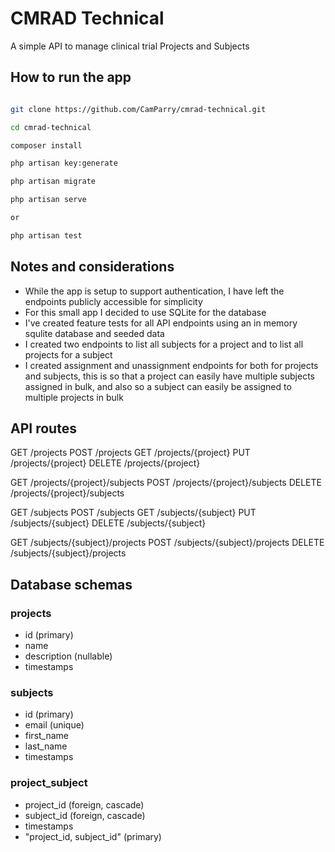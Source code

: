 # CMRAD Technical

A simple API to manage clinical trial Projects and Subjects

## How to run the app

```bash

git clone https://github.com/CamParry/cmrad-technical.git

cd cmrad-technical

composer install

php artisan key:generate

php artisan migrate

php artisan serve

or

php artisan test

```

## Notes and considerations

-   While the app is setup to support authentication, I have left the endpoints publicly accessible for simplicity
-   For this small app I decided to use SQLite for the database
-   I've created feature tests for all API endpoints using an in memory squlite database and seeded data
-   I created two endpoints to list all subjects for a project and to list all projects for a subject
-   I created assignment and unassignment endpoints for both for projects and subjects, this is so that a project can easily have multiple subjects assigned in bulk, and also so a subject can easily be assigned to multiple projects in bulk

## API routes

GET /projects
POST /projects
GET /projects/{project}
PUT /projects/{project}
DELETE /projects/{project}

GET /projects/{project}/subjects
POST /projects/{project}/subjects
DELETE /projects/{project}/subjects

GET /subjects
POST /subjects
GET /subjects/{subject}
PUT /subjects/{subject}
DELETE /subjects/{subject}

GET /subjects/{subject}/projects
POST /subjects/{subject}/projects
DELETE /subjects/{subject}/projects

## Database schemas

### projects

-   id (primary)
-   name
-   description (nullable)
-   timestamps

### subjects

-   id (primary)
-   email (unique)
-   first_name
-   last_name
-   timestamps

### project_subject

-   project_id (foreign, cascade)
-   subject_id (foreign, cascade)
-   timestamps
-   "project_id, subject_id" (primary)
